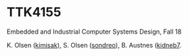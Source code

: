 # TTK4155
Embedded and Industrial Computer Systems Design, Fall 18

K. Olsen ([kimisak](https://github.com/kimisak)), S. Olsen ([sondreo](https://github.com/sondreo)), B. Austnes ([kidneb7](https://github.com/kidneb7).
